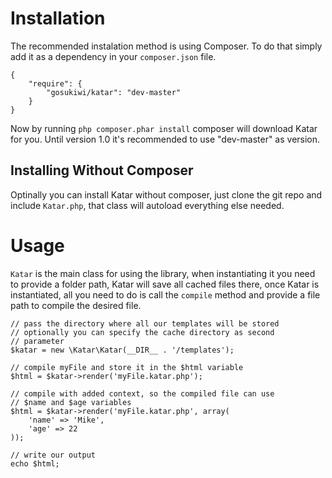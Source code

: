 # Installation
The recommended instalation method is using Composer. To do that simply add it 
as a dependency in your ```composer.json``` file.

    {
        "require": {
            "gosukiwi/katar": "dev-master"
        }
    }

Now by running ```php composer.phar install``` composer will download Katar
for you. Until version 1.0 it's recommended to use "dev-master" as version.

## Installing Without Composer
Optinally you can install Katar without composer, just clone the git repo
and include ```Katar.php```, that class will autoload everything else needed.

# Usage
```Katar``` is the main class for using the library, when instantiating it you 
need to provide a folder path, Katar will save all cached files there, once 
Katar is instantiated, all you need to do is call the ```compile``` method and 
provide a file path to compile the desired file.

    // pass the directory where all our templates will be stored
    // optionally you can specify the cache directory as second
    // parameter
    $katar = new \Katar\Katar(__DIR__ . '/templates');

    // compile myFile and store it in the $html variable
    $html = $katar->render('myFile.katar.php');
    
    // compile with added context, so the compiled file can use
    // $name and $age variables
    $html = $katar->render('myFile.katar.php', array(
        'name' => 'Mike',
        'age' => 22
    ));

    // write our output
    echo $html;

